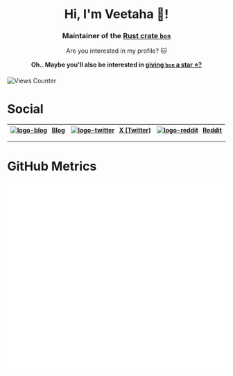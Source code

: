 <h1 align="center">Hi, I'm Veetaha 👋!</h1>
<h3 align="center">
  Maintainer of the <a href="https://github.com/elastio/bon">Rust crate <code>bon</code></a>
</h3>

<p align="center">
  Are you interested in my profile? 🐱
</p>

<p align="center">
  <b>Oh.. Maybe you'll also be interested in <a href="https://github.com/elastio/bon">giving <code>bon</code> a star ⭐?</a>
  </b>
</p>

![Views Counter](https://views-counter.vercel.app/badge?pageId=https%3A%2F%2Fgithub%2Ecom%2FVeetaha&leftColor=000000&rightColor=0adb3f&type=total&label=Viewers&style=none)

# Social


| [![logo-blog]][blog] &ensp;[**Blog**][blog] | [![logo-twitter]][twitter] &ensp;[**X (Twitter)**][twitter] | [![logo-reddit]][reddit] &ensp;[**Reddit**][reddit]
-- | -- | --

---

# GitHub Metrics

![GitHub Metrics for Veetaha](./github-metrics.svg)

[blog]: https://elastio.github.io/bon/blog
[twitter]: https://x.com/veetaha
[reddit]: https://www.reddit.com/user/Veetaha/
[logo-blog]: https://github.com/user-attachments/assets/4e84125c-9fec-4c10-ad51-a77652d14087
[logo-twitter]: https://github.com/user-attachments/assets/87d2bd0e-9af7-4dea-8791-d54b0be2744b
[logo-reddit]: https://github.com/user-attachments/assets/3c03826b-a7af-440f-a7bd-8b8b69208231

